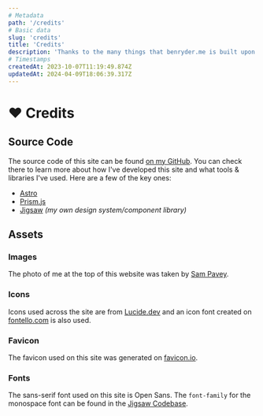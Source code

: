```yaml
---
# Metadata
path: '/credits'
# Basic data
slug: 'credits'
title: 'Credits'
description: 'Thanks to the many things that benryder.me is built upon.'
# Timestamps
createdAt: 2023-10-07T11:19:49.874Z
updatedAt: 2024-04-09T18:06:39.317Z
---
```


# ❤️ Credits

## Source Code
The source code of this site can be found [on my GitHub](https://github.com/ben-ryder/benryder.me). You can check there to learn more about how I've developed this site and what tools & libraries I've used. Here are a few of the key ones:
- [Astro](https://astro.build/)
- [Prism.js](https://prismjs.com/)
- [Jigsaw](/projects/jigsaw) *(my own design system/component library)*

## Assets

### Images
The photo of me at the top of this website was taken by [Sam Pavey](https://www.instagram.com/samuelpavey/).

### Icons
Icons used across the site are from [Lucide.dev](https://lucide.dev/) and an icon font created on [fontello.com](https://fontello.com/) is also used.

### Favicon
The favicon used on this site was generated on [favicon.io](https://favicon.io).

### Fonts
The sans-serif font used on this site is Open Sans. The `font-family` for the monospace font can be found in the [Jigsaw Codebase](https://github.com/ben-ryder/jigsaw/blob/main/packages/react/src/00-foundations/typography/typography.vars.scss).
